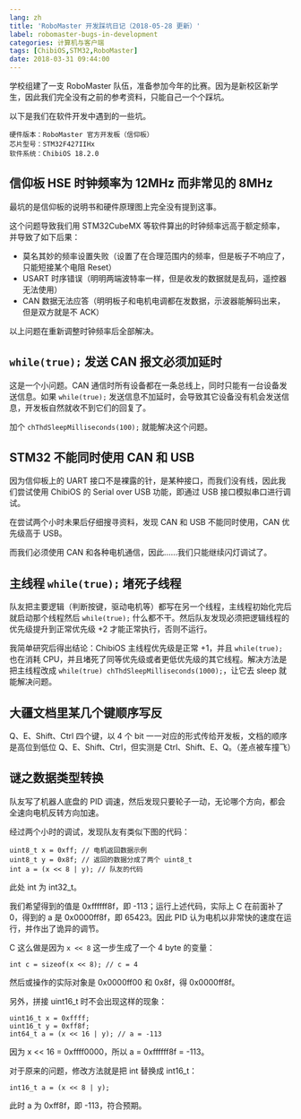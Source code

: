 ```yaml
---
lang: zh
title: 'RoboMaster 开发踩坑日记（2018-05-28 更新）'
label: robomaster-bugs-in-development
categories: 计算机与客户端
tags: [ChibiOS,STM32,RoboMaster]
date: 2018-03-31 09:44:00
---
```

学校组建了一支 RoboMaster 队伍，准备参加今年的比赛。因为是新校区新学生，因此我们完全没有之前的参考资料，只能自己一个个踩坑。

以下是我们在软件开发中遇到的一些坑。

    硬件版本：RoboMaster 官方开发板（信仰板）
    芯片型号：STM32F427IIHx
    软件系统：ChibiOS 18.2.0

信仰板 HSE 时钟频率为 12MHz 而非常见的 8MHz
------------------------------

最坑的是信仰板的说明书和硬件原理图上完全没有提到这事。

这个问题导致我们用 STM32CubeMX 等软件算出的时钟频率远高于额定频率，并导致了如下后果：

- 莫名其妙的频率设置失败（设置了在合理范围内的频率，但是板子不响应了，只能短接某个电阻 Reset）
- USART 时序错误（明明两端波特率一样，但是收发的数据就是乱码，遥控器无法使用）
- CAN 数据无法应答（明明板子和电机电调都在发数据，示波器能解码出来，但是双方就是不 ACK）

以上问题在重新调整时钟频率后全部解决。

`while(true);` 发送 CAN 报文必须加延时
--------------------------

这是一个小问题。CAN 通信时所有设备都在一条总线上，同时只能有一台设备发送信息。如果 `while(true);` 发送信息不加延时，会导致其它设备没有机会发送信息，开发板自然就收不到它们的回复了。

加个 `chThdSleepMilliseconds(100);` 就能解决这个问题。

STM32 不能同时使用 CAN 和 USB
----------------------

因为信仰板上的 UART 接口不是裸露的针，是某种接口，而我们没有线，因此我们尝试使用 ChibiOS 的 Serial over USB 功能，即通过 USB 接口模拟串口进行调试。

在尝试两个小时未果后仔细搜寻资料，发现 CAN 和 USB 不能同时使用，CAN 优先级高于 USB。

而我们必须使用 CAN 和各种电机通信，因此……我们只能继续闪灯调试了。

主线程 `while(true);` 堵死子线程
--------------------------

队友把主要逻辑（判断按键，驱动电机等）都写在另一个线程，主线程初始化完后就启动那个线程然后 `while(true);` 什么都不干。然后队友发现必须把逻辑线程的优先级提升到正常优先级 +2 才能正常执行，否则不运行。

我简单研究后得出结论：ChibiOS 主线程优先级是正常 +1，并且 `while(true);` 也在消耗 CPU，并且堵死了同等优先级或者更低优先级的其它线程。解决方法是把主线程改成 `while(true) chThdSleepMilliseconds(1000);`，让它去 sleep 就能解决问题。

大疆文档里某几个键顺序写反
----------------------

Q、E、Shift、Ctrl 四个键，以 4 个 bit 一一对应的形式传给开发板，文档的顺序是高位到低位 Q、E、Shift、Ctrl，但实测是 Ctrl、Shift、E、Q。（差点被车撞飞）

谜之数据类型转换
-------------

队友写了机器人底盘的 PID 调速，然后发现只要轮子一动，无论哪个方向，都会全速向电机反转方向加速。

经过两个小时的调试，发现队友有类似下图的代码：

    uint8_t x = 0xff; // 电机返回数据示例
    uint8_t y = 0x8f; // 返回的数据分成了两个 uint8_t
    int a = (x << 8 | y); // 队友的代码

此处 int 为 int32_t。

我们希望得到的值是 0xffffff8f，即 -113；运行上述代码，实际上 C 在前面补了 0，得到的 a 是 0x0000ff8f，即 65423。因此 PID 认为电机以非常快的速度在运行，并作出了诡异的调节。

C 这么做是因为 `x << 8` 这一步生成了一个 4 byte 的变量：

    int c = sizeof(x << 8); // c = 4

然后或操作的实际对象是 0x0000ff00 和 0x8f，得 0x0000ff8f。

另外，拼接 uint16_t 时不会出现这样的现象：

    uint16_t x = 0xffff;
    uint16_t y = 0xff8f;
    int64_t a = (x << 16 | y); // a = -113

因为 x << 16 = 0xffff0000，所以 a = 0xffffff8f = -113。

对于原来的问题，修改方法就是把 int 替换成 int16_t：

    int16_t a = (x << 8 | y);

此时 a 为 0xff8f，即 -113，符合预期。
